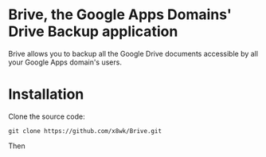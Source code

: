 Brive, the Google Apps Domains' Drive Backup application
=====

Brive allows you to backup all the Google Drive documents accessible by all your Google Apps domain's users.

<h1>Installation</h1>

Clone the source code:

`git clone https://github.com/x8wk/Brive.git`

Then